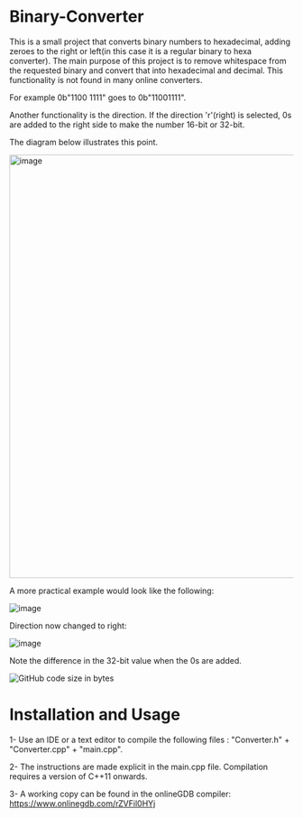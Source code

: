 # Binary-Converter

This is a small project that converts binary numbers to hexadecimal, adding zeroes to the right or left(in this case it is a regular binary to hexa converter). The main purpose of this project is to remove whitespace from the requested binary and convert that into hexadecimal and decimal. This functionality is not found in many online converters.

For example 0b"1100 1111" goes to 0b"11001111". 

Another functionality is the direction. If the direction 'r'(right) is selected, 0s are added to the right side to make the number 16-bit or 32-bit. 

The diagram below illustrates this point.

<img width="750" alt="image" src="https://user-images.githubusercontent.com/92602684/177642468-c54c3306-2f67-43bc-995f-4ba24f6a2c50.png">

A more practical example would look like the following:

![image](https://user-images.githubusercontent.com/92602684/177642747-a197b98e-e85e-4b16-af44-cfbc8a25c5be.png)


Direction now changed to right:

![image](https://user-images.githubusercontent.com/92602684/177642905-06361a07-010f-48e1-a8b0-e1b04c806e6e.png)

Note the difference in the 32-bit value when the 0s are added.


![GitHub code size in bytes](https://img.shields.io/github/languages/code-size/areebTP/Binary-Converter)


# Installation and Usage

1- Use an IDE or a text editor to compile the following files : "Converter.h" + "Converter.cpp" + "main.cpp".

2- The instructions are made explicit in the main.cpp file. Compilation requires a version of C++11 onwards. 

3- A working copy can be found in the onlineGDB compiler:
https://www.onlinegdb.com/rZVFil0HYj



